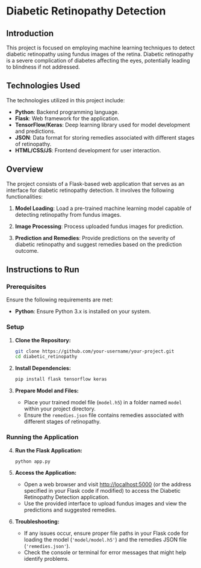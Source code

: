 # Diabetic Retinopathy Detection

## Introduction

This project is focused on employing machine learning techniques to detect diabetic retinopathy using fundus images of the retina. Diabetic retinopathy is a severe complication of diabetes affecting the eyes, potentially leading to blindness if not addressed.

## Technologies Used

The technologies utilized in this project include:

- **Python**: Backend programming language.
- **Flask**: Web framework for the application.
- **TensorFlow/Keras**: Deep learning library used for model development and predictions.
- **JSON**: Data format for storing remedies associated with different stages of retinopathy.
- **HTML/CSS/JS**: Frontend development for user interaction.

## Overview

The project consists of a Flask-based web application that serves as an interface for diabetic retinopathy detection. It involves the following functionalities:

1. **Model Loading**: Load a pre-trained machine learning model capable of detecting retinopathy from fundus images.

2. **Image Processing**: Process uploaded fundus images for prediction.

3. **Prediction and Remedies**: Provide predictions on the severity of diabetic retinopathy and suggest remedies based on the prediction outcome.

## Instructions to Run

### Prerequisites

Ensure the following requirements are met:

- **Python**: Ensure Python 3.x is installed on your system.

### Setup

1. **Clone the Repository:**

    ```bash
    git clone https://github.com/your-username/your-project.git
    cd diabetic_retinopathy
    ```

2. **Install Dependencies:**

    ```bash
    pip install flask tensorflow keras
    ```

3. **Prepare Model and Files:**

    - Place your trained model file (`model.h5`) in a folder named `model` within your project directory.
    - Ensure the `remedies.json` file contains remedies associated with different stages of retinopathy.

### Running the Application

4. **Run the Flask Application:**

    ```bash
    python app.py
    ```

    

5. **Access the Application:**

    - Open a web browser and visit [http://localhost:5000](http://localhost:5000) (or the address specified in your Flask code if modified) to access the Diabetic Retinopathy Detection application.
    - Use the provided interface to upload fundus images and view the predictions and suggested remedies.

6. **Troubleshooting:**

    - If any issues occur, ensure proper file paths in your Flask code for loading the model (`'model/model.h5'`) and the remedies JSON file (`'remedies.json'`).
    - Check the console or terminal for error messages that might help identify problems.
